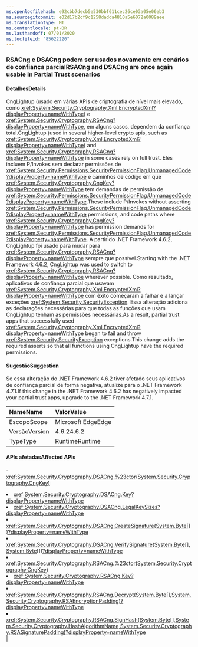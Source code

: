 ```yaml
---
ms.openlocfilehash: e92cbb7decb5e530bbf611cec26ce03a05e06eb3
ms.sourcegitcommit: e02d17b2cf9c1258dadda4810a5e6072a0089aee
ms.translationtype: MT
ms.contentlocale: pt-BR
ms.lasthandoff: 07/01/2020
ms.locfileid: "85622220"
---
```

### <a name="rsacng-and-dsacng-are-once-again-usable-in-partial-trust-scenarios"></a><span data-ttu-id="8b1e4-101">RSACng e DSACng podem ser usados novamente em cenários de confiança parcial</span><span class="sxs-lookup"><span data-stu-id="8b1e4-101">RSACng and DSACng are once again usable in Partial Trust scenarios</span></span>

#### <a name="details"></a><span data-ttu-id="8b1e4-102">Detalhes</span><span class="sxs-lookup"><span data-stu-id="8b1e4-102">Details</span></span>

<span data-ttu-id="8b1e4-103">CngLightup (usado em várias APIs de criptografia de nível mais elevado, como <xref:System.Security.Cryptography.Xml.EncryptedXml?displayProperty=nameWithType>) e <xref:System.Security.Cryptography.RSACng?displayProperty=nameWithType>, em alguns casos, dependem da confiança total.</span><span class="sxs-lookup"><span data-stu-id="8b1e4-103">CngLightup (used in several higher-level crypto apis, such as <xref:System.Security.Cryptography.Xml.EncryptedXml?displayProperty=nameWithType>) and <xref:System.Security.Cryptography.RSACng?displayProperty=nameWithType> in some cases rely on full trust.</span></span> <span data-ttu-id="8b1e4-104">Eles incluem P/Invokes sem declarar permissões de <xref:System.Security.Permissions.SecurityPermissionFlag.UnmanagedCode?displayProperty=nameWithType> e caminhos de código em que <xref:System.Security.Cryptography.CngKey?displayProperty=nameWithType> tem demandas de permissão de <xref:System.Security.Permissions.SecurityPermissionFlag.UnmanagedCode?displayProperty=nameWithType>.</span><span class="sxs-lookup"><span data-stu-id="8b1e4-104">These include P/Invokes without asserting <xref:System.Security.Permissions.SecurityPermissionFlag.UnmanagedCode?displayProperty=nameWithType> permissions, and code paths where <xref:System.Security.Cryptography.CngKey?displayProperty=nameWithType> has permission demands for <xref:System.Security.Permissions.SecurityPermissionFlag.UnmanagedCode?displayProperty=nameWithType>.</span></span> <span data-ttu-id="8b1e4-105">A partir do .NET Framework 4.6.2, CngLightup foi usado para mudar para <xref:System.Security.Cryptography.RSACng?displayProperty=nameWithType> sempre que possível.</span><span class="sxs-lookup"><span data-stu-id="8b1e4-105">Starting with the .NET Framework 4.6.2, CngLightup was used to switch to <xref:System.Security.Cryptography.RSACng?displayProperty=nameWithType> wherever possible.</span></span> <span data-ttu-id="8b1e4-106">Como resultado, aplicativos de confiança parcial que usavam <xref:System.Security.Cryptography.Xml.EncryptedXml?displayProperty=nameWithType> com êxito começaram a falhar e a lançar exceções <xref:System.Security.SecurityException>. Essa alteração adiciona as declarações necessárias para que todas as funções que usam CngLightup tenham as permissões necessárias.</span><span class="sxs-lookup"><span data-stu-id="8b1e4-106">As a result, partial trust apps that successfully used <xref:System.Security.Cryptography.Xml.EncryptedXml?displayProperty=nameWithType> began to fail and throw <xref:System.Security.SecurityException> exceptions.This change adds the required asserts so that all functions using CngLightup have the required permissions.</span></span>

#### <a name="suggestion"></a><span data-ttu-id="8b1e4-107">Sugestão</span><span class="sxs-lookup"><span data-stu-id="8b1e4-107">Suggestion</span></span>

<span data-ttu-id="8b1e4-108">Se essa alteração do .NET Framework 4.6.2 tiver afetado seus aplicativos de confiança parcial de forma negativa, atualize para o .NET Framework 4.7.1.</span><span class="sxs-lookup"><span data-stu-id="8b1e4-108">If this change in the .NET Framework 4.6.2 has negatively impacted your partial trust apps, upgrade to the .NET Framework 4.7.1.</span></span>

| <span data-ttu-id="8b1e4-109">Name</span><span class="sxs-lookup"><span data-stu-id="8b1e4-109">Name</span></span>    | <span data-ttu-id="8b1e4-110">Valor</span><span class="sxs-lookup"><span data-stu-id="8b1e4-110">Value</span></span>       |
|:--------|:------------|
| <span data-ttu-id="8b1e4-111">Escopo</span><span class="sxs-lookup"><span data-stu-id="8b1e4-111">Scope</span></span>   |<span data-ttu-id="8b1e4-112">Microsoft Edge</span><span class="sxs-lookup"><span data-stu-id="8b1e4-112">Edge</span></span>|
|<span data-ttu-id="8b1e4-113">Versão</span><span class="sxs-lookup"><span data-stu-id="8b1e4-113">Version</span></span>|<span data-ttu-id="8b1e4-114">4.6.2</span><span class="sxs-lookup"><span data-stu-id="8b1e4-114">4.6.2</span></span>|
|<span data-ttu-id="8b1e4-115">Type</span><span class="sxs-lookup"><span data-stu-id="8b1e4-115">Type</span></span>|<span data-ttu-id="8b1e4-116">Runtime</span><span class="sxs-lookup"><span data-stu-id="8b1e4-116">Runtime</span></span>

#### <a name="affected-apis"></a><span data-ttu-id="8b1e4-117">APIs afetadas</span><span class="sxs-lookup"><span data-stu-id="8b1e4-117">Affected APIs</span></span>

-<xref:System.Security.Cryptography.DSACng.%23ctor(System.Security.Cryptography.CngKey)></li><li><xref:System.Security.Cryptography.DSACng.Key?displayProperty=nameWithType></li><li><xref:System.Security.Cryptography.DSACng.LegalKeySizes?displayProperty=nameWithType></li><li><xref:System.Security.Cryptography.DSACng.CreateSignature(System.Byte[])?displayProperty=nameWithType></li><li><xref:System.Security.Cryptography.DSACng.VerifySignature(System.Byte[],System.Byte[])?displayProperty=nameWithType></li><li><xref:System.Security.Cryptography.RSACng.%23ctor(System.Security.Cryptography.CngKey)></li><li><xref:System.Security.Cryptography.RSACng.Key?displayProperty=nameWithType></li><li><xref:System.Security.Cryptography.RSACng.Decrypt(System.Byte[],System.Security.Cryptography.RSAEncryptionPadding)?displayProperty=nameWithType></li><li><xref:System.Security.Cryptography.RSACng.SignHash(System.Byte[],System.Security.Cryptography.HashAlgorithmName,System.Security.Cryptography.RSASignaturePadding)?displayProperty=nameWithType></li></ul>|
